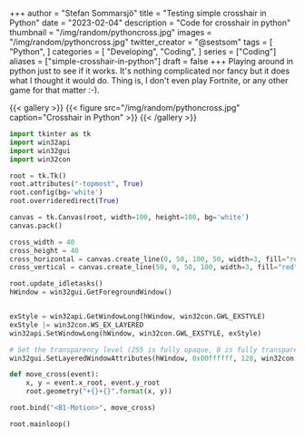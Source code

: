 +++
author = "Stefan Sommarsjö"
title = "Testing simple crosshair in Python"
date = "2023-02-04"
description = "Code for crosshair in python"
thumbnail = "/img/random/pythoncross.jpg"
images = "/img/random/pythoncross.jpg"
twitter_creator = "@sestsom"
tags = [
    "Python",
]
categories = [
    "Developing",
    "Coding",
]
series = ["Coding"]
aliases = ["simple-crosshair-in-python"]
draft = false
+++
Playing around in python just to see if it works. It's nothing complicated nor fancy but it does what I thought it would do. Thing is, I don't even play Fortnite, or any other game for that matter :-).

{{< gallery >}}
  {{< figure src="/img/random/pythoncross.jpg" caption="Crosshair in Python" >}}
{{< /gallery >}}
<!--more-->

```python
import tkinter as tk
import win32api
import win32gui
import win32con

root = tk.Tk()
root.attributes("-topmost", True)
root.config(bg='white')
root.overrideredirect(True)

canvas = tk.Canvas(root, width=100, height=100, bg='white')
canvas.pack()

cross_width = 40
cross_height = 40
cross_horizontal = canvas.create_line(0, 50, 100, 50, width=3, fill="red")
cross_vertical = canvas.create_line(50, 0, 50, 100, width=3, fill="red")

root.update_idletasks()
hWindow = win32gui.GetForegroundWindow()


exStyle = win32api.GetWindowLong(hWindow, win32con.GWL_EXSTYLE)
exStyle |= win32con.WS_EX_LAYERED
win32api.SetWindowLong(hWindow, win32con.GWL_EXSTYLE, exStyle)

# Set the transparency level (255 is fully opaque, 0 is fully transparent)
win32gui.SetLayeredWindowAttributes(hWindow, 0x00ffffff, 128, win32con.LWA_COLORKEY | win32con.LWA_ALPHA)

def move_cross(event):
    x, y = event.x_root, event.y_root
    root.geometry("+{}+{}".format(x, y))

root.bind("<B1-Motion>", move_cross)

root.mainloop()
```